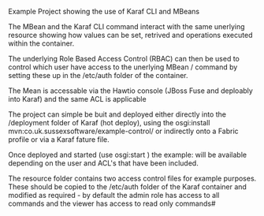 Example Project showing the use of Karaf CLI and MBeans 

The MBean and the Karaf CLI command interact with the same unerlying resource showing how values can be set, retrived and operations executed within the container.

The underlying Role Based Access Control (RBAC) can then be used to control which user have access to the unerlying MBean / command by setting these up in the /etc/auth folder of the container.

The Mean is accessable via the Hawtio console (JBoss Fuse and deploably into Karaf) and the same ACL is applicable

The project can simple be buit and deployed either directly into the /deployment folder of Karaf (hot deploy), using the osgi:install mvn:co.uk.sussexsoftware/example-control/<vserion>  or indirectly onto a Fabric profile or via a Karaf fature file.

Once deployed and started (use osgi:start <bundle-id>) the example:<commands> will be available depending on the user and ACL's that have been included.

The resource folder contains two access control files for example purposes.  These should be copied to the /etc/auth folder of the Karaf container and modified as required - by default the admin role has access to all commands and the viewer has access to read only commands#